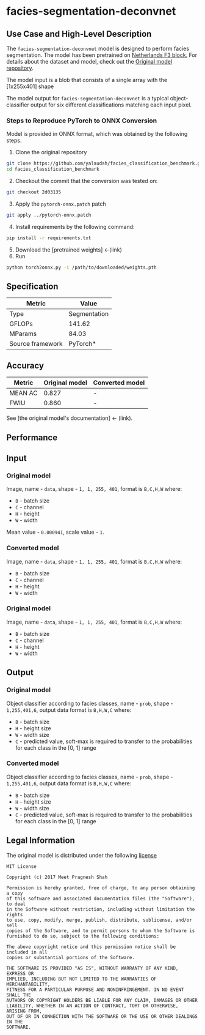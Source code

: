 # facies-segmentation-deconvnet

## Use Case and High-Level Description

The `facies-segmentation-deconvnet` model is designed to perform facies segmentation. The model has been pretrained on [Netherlands F3 block.](https://zenodo.org/record/3755060/files/data.zip) For details about the dataset and model, check out the [Original model repository](https://github.com/yalaudah/facies_classification_benchmark).

The model input is a blob that consists of a single array with the [1x255x401] shape

The model output for `facies-segmentation-deconvnet` is a typical object-classifier output for six different classifications matching each input pixel.

### Steps to Reproduce PyTorch to ONNX Conversion
Model is provided in ONNX format, which was obtained by the following steps.

1. Clone the original repository
```sh
git clone https://github.com/yalaudah/facies_classification_benchmark.git
cd facies_classification_benchmark
```
2. Checkout the commit that the conversion was tested on:
```sh
git checkout 2d03135
```
3. Apply the `pytorch-onnx.patch` patch
```sh
git apply ../pytorch-onnx.patch
```
4. Install requirements by the following command:
```sh
pip install -r requirements.txt
```
5. Download the [pretrained weights] <-(link)
6. Run
```sh
python torch2onnx.py -i /path/to/downloaded/weights.pth
```

## Specification

| Metric            | Value         |
|-------------------|---------------|
| Type              | Segmentation  |
| GFLOPs            | 141.62        |
| MParams           | 84.03         |
| Source framework  | PyTorch\*     |

## Accuracy

| Metric | Original model | Converted model |
| ------ | -------------- | --------------- |
| MEAN AC| 0.827          | -               |
| FWIU   | 0.860          | -               |

See [the original model's documentation] <- (link).
## Performance

## Input

### Original model

Image, name - `data`, shape - `1, 1, 255, 401`, format is `B,C,H,W` where:

- `B` - batch size
- `C` - channel
- `H` - height
- `W` - width

Mean value - `0.000941`, scale value - `1`.

### Converted model

Image, name - `data`, shape - `1, 1, 255, 401`, format is `B,C,H,W` where:

- `B` - batch size
- `C` - channel
- `H` - height
- `W` - width

### Original model

Image, name - `data`, shape - `1, 1, 255, 401`, format is `B,C,H,W` where:

- `B` - batch size
- `C` - channel
- `H` - height
- `W` - width

## Output

### Original model

Object classifier according to facies classes, name - `prob`,  shape - `1,255,401,6`, output data format is `B,H,W,C` where:

- `B` - batch size
- `H` - height size
- `W` - width size
- `C` - predicted value, soft-max is required to transfer to the probabilities for each class in the [0, 1] range

### Converted model

Object classifier according to facies classes, name - `prob`,  shape - `1,255,401,6`, output data format is `B,H,W,C` where:

- `B` - batch size
- `H` - height size
- `W` - width size
- `C` - predicted value, soft-max is required to transfer to the probabilities for each class in the [0, 1] range

## Legal Information

The original model is distributed under the following
[license](https://github.com/yalaudah/facies_classification_benchmark/blob/master/LICENSE)

```
MIT License

Copyright (c) 2017 Meet Pragnesh Shah

Permission is hereby granted, free of charge, to any person obtaining a copy
of this software and associated documentation files (the "Software"), to deal
in the Software without restriction, including without limitation the rights
to use, copy, modify, merge, publish, distribute, sublicense, and/or sell
copies of the Software, and to permit persons to whom the Software is
furnished to do so, subject to the following conditions:

The above copyright notice and this permission notice shall be included in all
copies or substantial portions of the Software.

THE SOFTWARE IS PROVIDED "AS IS", WITHOUT WARRANTY OF ANY KIND, EXPRESS OR
IMPLIED, INCLUDING BUT NOT LIMITED TO THE WARRANTIES OF MERCHANTABILITY,
FITNESS FOR A PARTICULAR PURPOSE AND NONINFRINGEMENT. IN NO EVENT SHALL THE
AUTHORS OR COPYRIGHT HOLDERS BE LIABLE FOR ANY CLAIM, DAMAGES OR OTHER
LIABILITY, WHETHER IN AN ACTION OF CONTRACT, TORT OR OTHERWISE, ARISING FROM,
OUT OF OR IN CONNECTION WITH THE SOFTWARE OR THE USE OR OTHER DEALINGS IN THE
SOFTWARE.
```
